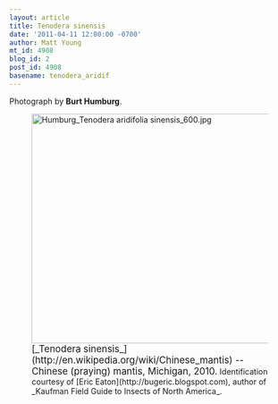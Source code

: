 ```yaml
---
layout: article
title: Tenodera sinensis
date: '2011-04-11 12:00:00 -0700'
author: Matt Young
mt_id: 4908
blog_id: 2
post_id: 4908
basename: tenodera_aridif
---
```

Photograph by **Burt Humburg**.


<figure>
<img src="/PT/uploads/2011/Humburg_Tenodera%20aridifolia%20sinensis_600.jpg" alt="Humburg_Tenodera aridifolia sinensis_600.jpg" width="600" height="411" />
<figcaption markdown="span">
<big>[_Tenodera sinensis_](http://en.wikipedia.org/wiki/Chinese_mantis) -- Chinese (praying) mantis, Michigan, 2010.</big>  Identification courtesy of [Eric Eaton](http://bugeric.blogspot.com), author of _Kaufman Field Guide to Insects of North America_.

</figcaption>
</figure>
